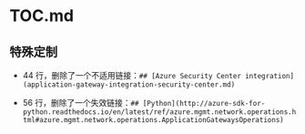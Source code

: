﻿# TOC.md

## 特殊定制

* 44 行，删除了一个不适用链接：`## [Azure Security Center integration](application-gateway-integration-security-center.md)`

* 56 行，删除了一个失效链接：`## [Python](http://azure-sdk-for-python.readthedocs.io/en/latest/ref/azure.mgmt.network.operations.html#azure.mgmt.network.operations.ApplicationGatewaysOperations)`